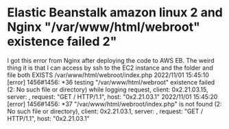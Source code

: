 
# Elastic Beanstalk amazon linux 2 and Nginx "/var/www/html/webroot" existence failed 2"

I got this error from Nginx after deploying the code to AWS EB. The weird thing it is that I can access by ssh to the EC2 instance and the folder and file both EXISTS  /var/www/html/webroot/index.php
2022/11/01 15:45:10 [error] 1456#1456: *36 testing "/var/www/html/webroot" existence failed (2: No such file or directory) while logging request, client: 0x2.21.03.15, server: , request: "GET / HTTP/1.1", host: "0x2.21.03.1"
2022/11/01 15:45:20 [error] 1456#1456: *37 "/var/www/html/webroot/index.php" is not found (2: No such file or directory), client: 0x2.21.03.1, server: , request: "GET / HTTP/1.1", host: "0x2.21.03.1"



        